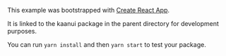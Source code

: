 This example was bootstrapped with [Create React App](https://github.com/facebook/create-react-app).

It is linked to the kaanui package in the parent directory for development purposes.

You can run `yarn install` and then `yarn start` to test your package.
